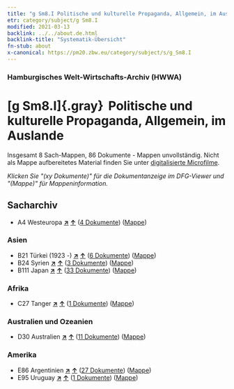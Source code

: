 ```yaml
---
title: "g Sm8.I Politische und kulturelle Propaganda, Allgemein, im Auslande"
etr: category/subject/g Sm8.I
modified: 2021-03-13
backlink: ../../about.de.html
backlink-title: "Systematik-Übersicht"
fn-stub: about
x-canonical: https://pm20.zbw.eu/category/subject/s/g_Sm8.I
---
```


### Hamburgisches Welt-Wirtschafts-Archiv (HWWA)
# [g Sm8.I]{.gray}&#8201; Politische und kulturelle Propaganda, Allgemein, im Auslande&#160; 




Insgesamt 8 Sach-Mappen, 86 Dokumente - Mappen unvollständig.
Nicht als Mappe aufbereitetes Material finden Sie unter [digitalisierte Microfilme](/film/h1_sh.de.html).

_Klicken Sie "(xy Dokumente)" für die Dokumentanzeige im DFG-Viewer und "(Mappe)" für Mappeninformation._

## Sacharchiv



- A4 Westeuropa [**&nearr;**](../../../geo/i/140897/about.de.html "Westeuropa (alle Mappen)") [**&uarr;**](../../../geo/about.de.html#A4 "Ländersystematik") (<a href="https://pm20.zbw.eu/dfgview/sh/140897,144579" title="über: Westeuropa : Politische und kulturelle Propaganda, Allgemein, im Auslande" target="_blank">4 Dokumente</a>) ([Mappe](../../../../folder/sh/1408xx/140897/1445xx/144579/about.de.html))

### Asien

- B21 Türkei (1923 -) [**&nearr;**](../../../geo/i/141111/about.de.html "Türkei (1923 -) (alle Mappen)") [**&uarr;**](../../../geo/about.de.html#B21 "Ländersystematik") (<a href="https://pm20.zbw.eu/dfgview/sh/141111,144579" title="über: Türkei (1923 -) : Politische und kulturelle Propaganda, Allgemein, im Auslande" target="_blank">6 Dokumente</a>) ([Mappe](../../../../folder/sh/1411xx/141111/1445xx/144579/about.de.html))
- B24 Syrien [**&nearr;**](../../../geo/i/141114/about.de.html "Syrien (alle Mappen)") [**&uarr;**](../../../geo/about.de.html#B24 "Ländersystematik") (<a href="https://pm20.zbw.eu/dfgview/sh/141114,144579" title="über: Syrien : Politische und kulturelle Propaganda, Allgemein, im Auslande" target="_blank">3 Dokumente</a>) ([Mappe](../../../../folder/sh/1411xx/141114/1445xx/144579/about.de.html))
- B111 Japan [**&nearr;**](../../../geo/i/141272/about.de.html "Japan (alle Mappen)") [**&uarr;**](../../../geo/about.de.html#B111 "Ländersystematik") (<a href="https://pm20.zbw.eu/dfgview/sh/141272,144579" title="über: Japan : Politische und kulturelle Propaganda, Allgemein, im Auslande" target="_blank">33 Dokumente</a>) ([Mappe](../../../../folder/sh/1412xx/141272/1445xx/144579/about.de.html))

### Afrika

- C27 Tanger [**&nearr;**](../../../geo/i/141360/about.de.html "Tanger (alle Mappen)") [**&uarr;**](../../../geo/about.de.html#C27 "Ländersystematik") (<a href="https://pm20.zbw.eu/dfgview/sh/141360,144579" title="über: Tanger : Politische und kulturelle Propaganda, Allgemein, im Auslande" target="_blank">1 Dokumente</a>) ([Mappe](../../../../folder/sh/1413xx/141360/1445xx/144579/about.de.html))

### Australien und Ozeanien

- D30 Australien [**&nearr;**](../../../geo/i/141621/about.de.html "Australien (alle Mappen)") [**&uarr;**](../../../geo/about.de.html#D30 "Ländersystematik") (<a href="https://pm20.zbw.eu/dfgview/sh/141621,144579" title="über: Australien : Politische und kulturelle Propaganda, Allgemein, im Auslande" target="_blank">11 Dokumente</a>) ([Mappe](../../../../folder/sh/1416xx/141621/1445xx/144579/about.de.html))

### Amerika

- E86 Argentinien [**&nearr;**](../../../geo/i/141692/about.de.html "Argentinien (alle Mappen)") [**&uarr;**](../../../geo/about.de.html#E86 "Ländersystematik") (<a href="https://pm20.zbw.eu/dfgview/sh/141692,144579" title="über: Argentinien : Politische und kulturelle Propaganda, Allgemein, im Auslande" target="_blank">27 Dokumente</a>) ([Mappe](../../../../folder/sh/1416xx/141692/1445xx/144579/about.de.html))
- E95 Uruguay [**&nearr;**](../../../geo/i/141695/about.de.html "Uruguay (alle Mappen)") [**&uarr;**](../../../geo/about.de.html#E95 "Ländersystematik") (<a href="https://pm20.zbw.eu/dfgview/sh/141695,144579" title="über: Uruguay : Politische und kulturelle Propaganda, Allgemein, im Auslande" target="_blank">1 Dokumente</a>) ([Mappe](../../../../folder/sh/1416xx/141695/1445xx/144579/about.de.html))


